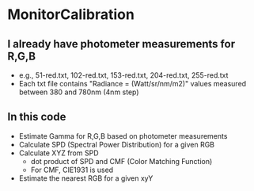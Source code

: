 # MonitorCalibration 

## I already have photometer measurements for R,G,B
- e.g., 51-red.txt, 102-red.txt, 153-red.txt, 204-red.txt, 255-red.txt
- Each txt file contains "Radiance = (Watt/sr/nm/m2)" values measured between 380 and 780nm (4nm step)

## In this code
- Estimate Gamma for R,G,B based on photometer measurements
- Calculate SPD (Spectral Power Distribution) for a given RGB
- Calculate XYZ from SPD
   - dot product of SPD and CMF (Color Matching Function)
   - For CMF, CIE1931 is used
- Estimate the nearest RGB for a given xyY
